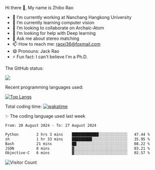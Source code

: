 Hi there 👋, My name is Zhibo Rao
- 🔭 I’m currently working at Nanchang Hangkong University
- 🌱 I’m currently learning computer vision
- 👯 I’m looking to collaborate on Archaic-Atom
- 🤔 I’m looking for help with Deep learning
- 💬 Ask me about stereo matching
- 📫 How to reach me: raoxi36@foxmail.com
- 😄 Pronouns: Jack Rao
- ⚡ Fun fact: I can't believe I'm a Ph.D.

The GitHub status:

![](https://github-readme-stats.vercel.app/api?username=ZhiboRao)

Recent programming languages used:

[![Top Langs](https://github-readme-stats.vercel.app/api/top-langs/?username=ZhiboRao&layout=compact)](https://github.com/anuraghazra/github-readme-stats)

Total coding time: [![wakatime](https://wakatime.com/badge/user/51ec5ec7-4742-4243-9eea-732ade32c0b7.svg)](https://wakatime.com/@51ec5ec7-4742-4243-9eea-732ade32c0b7)

✨ The coding language used last week 
<!--START_SECTION:waka-->

```txt
From: 20 August 2024 - To: 27 August 2024

Python        2 hrs 3 mins    ████████████░░░░░░░░░░░░░   47.44 %
sh            1 hr 33 mins    █████████░░░░░░░░░░░░░░░░   35.95 %
Bash          21 mins         ██░░░░░░░░░░░░░░░░░░░░░░░   08.22 %
JSON          8 mins          ▓░░░░░░░░░░░░░░░░░░░░░░░░   03.21 %
Objective-C   6 mins          ▓░░░░░░░░░░░░░░░░░░░░░░░░   02.57 %
```

<!--END_SECTION:waka-->

![Visitor Count](https://profile-counter.glitch.me/Raohaocheng/count.svg)
